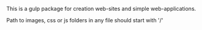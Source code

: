 This is a gulp package for creation web-sites and simple web-applications.

Path to images, css or js folders in any file should start with '/'